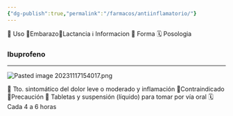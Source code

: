 ```yaml
---
{"dg-publish":true,"permalink":"/farmacos/antiinflamatorio/"}
---
```


🎯 Uso 🤰Embarazo🥛Lactancia ℹ️ Informacion 💊 Forma 🗓️ Posologia

### Ibuprofeno
---
![Pasted image 20231117154017.png](/img/user/Cirugia%20Bucal%20I/Medias/Pasted%20image%2020231117154017.png)

🎯 Tto. sintomático del dolor leve o moderado y inflamación
🤰Contraindicado
🥛Precaución
💊 Tabletas y suspensión (líquido) para tomar por vía oral
🗓️ Cada 4 a 6 horas